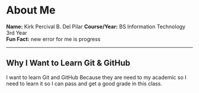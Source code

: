 # About Me

**Name:** Kirk Percival B. Del Pilar
**Course/Year:** BS Information Technology 3rd Year  
**Fun Fact:** new error for me is progress

---

## Why I Want to Learn Git & GitHub

I want to learn Git and GitHub Because they are need to my academic so I need to learn it so I can pass and get a good grade in this class.


